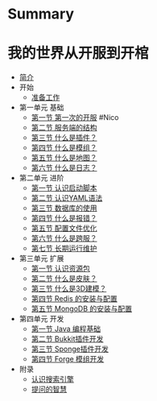 # Summary
# 我的世界从开服到开棺

* [简介](README.md)
* 开始
  * [准备工作](Preparation.md)
* 第一单元 基础
  * [第一节 第一次的开服](First.md) #Nico
  * [第二节 服务端的结构](Structure.md) 
  * [第三节 什么是插件？](Plugin.md) 
  * [第四节 什么是模组？](Mod.md) 
  * [第五节 什么是地图？](Map.md) 
  * [第六节 什么是日志？](Log.md)
* 第二单元 进阶
  * [第一节 认识启动脚本](RunScript.md)
  * [第二节 认识YAML语法](Yaml.md)
  * [第三节 数据库的使用](Sql.md)
  * [第四节 什么是报错？](WhatsError.md)
  * [第五节 配置文件优化](Optimization.md)
  * [第六节 什么是跨服？](Bungee.md)
  * [第七节 长期运行维护](Maintain.md)
* 第三单元 扩展
  * [第一节 认识资源包](Texture.md)
  * [第二节 什么是皮肤？](Skin.md)
  * [第三节 什么是3D建模？](Model.md)
  * [第四节 Redis 的安装与配置](Redis.md)
  * [第五节 MongoDB 的安装与配置](MongoDB.md)
* 第四单元 开发
  * [第一节  Java 编程基础](Java.md)
  * [第二节 Bukkit插件开发](BukkitDev.md)
  * [第三节 Sponge插件开发](SpongeDev.md)
  * [第四节 Forge 模组开发](ForgeDev.md)
* 附录
  * [认识搜索引擎](SearchEngine.md)
  * [提问的智慧](How-To-Ask-Questions-The-Smart-Way.md)
